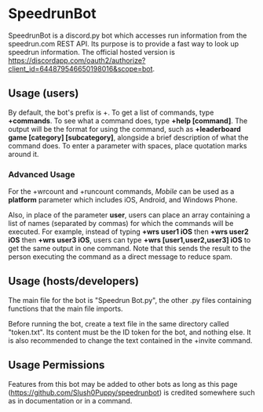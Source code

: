 # SpeedrunBot
SpeedrunBot is a discord.py bot which accesses run information from the speedrun.com REST API. Its purpose is to provide a fast way to look up speedrun information.
The official hosted version is\
https://discordapp.com/oauth2/authorize?client_id=644879546650198016&scope=bot.

## Usage (users)
By default, the bot's prefix is +. To get a list of commands, type **+commands**. To see what a command does, type **+help [command]**.
The output will be the format for using the command, such as **+leaderboard game [category] [subcategory]**, alongside a brief description of what the command does.
To enter a parameter with spaces, place quotation marks around it.

### Advanced Usage
For the +wrcount and +runcount commands, *Mobile* can be used as a **platform** parameter which includes iOS, Android, and Windows Phone.

Also, in place of the parameter **user**, users can place an array containing a list of names (separated by commas) for which the commands will be executed. For example, instead of typing **+wrs user1 iOS** then **+wrs user2 iOS** then **+wrs user3 iOS**, users can type **+wrs [user1,user2,user3] iOS** to get the same output in one command. Note that this sends the result to the person executing the command as a direct message to reduce spam.

## Usage (hosts/developers)
The main file for the bot is "Speedrun Bot.py", the other .py files containing functions that the main file imports.

Before running the bot, create a text file in the same directory called "token.txt". Its content must be the ID token for the bot, and nothing else. It is also recommended to change the text contained in the +invite command.

## Usage Permissions
Features from this bot may be added to other bots as long as this page (https://github.com/Slush0Puppy/speedrunbot) is credited somewhere such as in documentation or in a command.
